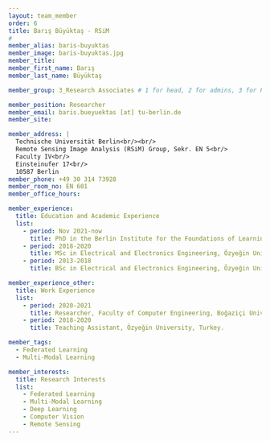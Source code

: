 ```yaml
---
layout: team_member
order: 6
title: Barış Büyüktaş - RSiM
#
member_alias: baris-buyuktas
member_image: baris-buyuktas.jpg
member_title:
member_first_name: Barış
member_last_name: Büyüktaş

member_group: 3_Research Associates # 1 for head, 2 for admins, 3 for PhD Research Associates , 4 for student assistants

member_position: Researcher
member_email: baris.bueyuektas [at] tu-berlin.de
member_site:

member_address: |
  Technische Universität Berlin<br/><br/>
  Remote Sensing Image Analysis (RSiM) Group, Sekr. EN 5<br/>
  Faculty IV<br/>
  Einsteinufer 17<br/>
  10587 Berlin
member_phone: +49 30 314 73928
member_room_no: EN 601
member_office_hours:

member_experience:
  title: Education and Academic Experience
  list:
    - period: Nov 2021-now
      title: PhD in the Berlin Institute for the Foundations of Learning and Data (BIFOLD), TU Berlin, Germany.
    - period: 2018-2020
      title: MSc in Electrical and Electronics Engineering, Özyeğin University, Turkey.
    - period: 2013-2018
      title: BSc in Electrical and Electronics Engineering, Özyeğin University, Turkey.

member_experience_other:
  title: Work Experience
  list:
    - period: 2020-2021
      title: Researcher, Faculty of Computer Engineering, Boğaziçi University, Turkey.
    - period: 2018-2020
      title: Teaching Assistant, Özyeğin University, Turkey.

member_tags:
  - Federated Learning
  - Multi-Modal Learning

member_interests:
  title: Research Interests
  list:
    - Federated Learning
    - Multi-Modal Learning
    - Deep Learning
    - Computer Vision
    - Remote Sensing
---
```

